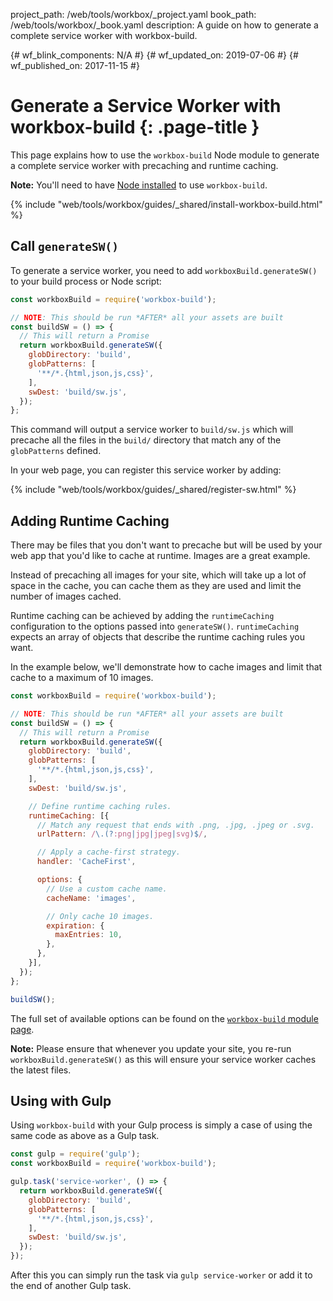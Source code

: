 project_path: /web/tools/workbox/_project.yaml
book_path: /web/tools/workbox/_book.yaml
description: A guide on how to generate a complete service worker with workbox-build.

{# wf_blink_components: N/A #}
{# wf_updated_on: 2019-07-06 #}
{# wf_published_on: 2017-11-15 #}

# Generate a Service Worker with workbox-build {: .page-title }

This page explains how to use the `workbox-build` Node module to generate a
complete service worker with precaching and runtime caching.

<aside class="note"><b>Note:</b> You'll need to have
<a href="https://nodejs.org/en/download/">Node installed</a> to use
<code>workbox-build</code>.</aside>

{% include "web/tools/workbox/guides/_shared/install-workbox-build.html" %}

## Call <code>generateSW()</code>

To generate a service worker, you need to add `workboxBuild.generateSW()`
to your build process or Node script:

```javascript
const workboxBuild = require('workbox-build');

// NOTE: This should be run *AFTER* all your assets are built
const buildSW = () => {
  // This will return a Promise
  return workboxBuild.generateSW({
    globDirectory: 'build',
    globPatterns: [
      '**/*.{html,json,js,css}',
    ],
    swDest: 'build/sw.js',
  });
};
```

This command will output a service worker to `build/sw.js` which
will precache all the files in the `build/` directory that match
any of the `globPatterns` defined.

In your web page, you can register this service worker by adding:

{% include "web/tools/workbox/guides/_shared/register-sw.html" %}

## Adding Runtime Caching

There may be files that you don't want to precache but will be used by
your web app that you'd like to cache at runtime. Images are a great example.

Instead of precaching all images for your site, which will take up a lot of
space in the cache, you can cache them as they are used and limit the number
of images cached.

Runtime caching can be achieved by adding the `runtimeCaching` configuration
to the options passed into `generateSW()`. `runtimeCaching` expects an
array of objects that describe the runtime caching rules you want.

In the example below, we'll demonstrate how to cache images and limit that
cache to a maximum of 10 images.

```javascript
const workboxBuild = require('workbox-build');

// NOTE: This should be run *AFTER* all your assets are built
const buildSW = () => {
  // This will return a Promise
  return workboxBuild.generateSW({
    globDirectory: 'build',
    globPatterns: [
      '**/*.{html,json,js,css}',
    ],
    swDest: 'build/sw.js',

    // Define runtime caching rules.
    runtimeCaching: [{
      // Match any request that ends with .png, .jpg, .jpeg or .svg.
      urlPattern: /\.(?:png|jpg|jpeg|svg)$/,

      // Apply a cache-first strategy.
      handler: 'CacheFirst',

      options: {
        // Use a custom cache name.
        cacheName: 'images',

        // Only cache 10 images.
        expiration: {
          maxEntries: 10,
        },
      },
    }],
  });
};

buildSW();
```

The full set of available options can be found on the
[`workbox-build` module page](/web/tools/workbox/modules/workbox-build).

<aside class="note"><b>Note:</b> Please ensure that whenever you update your
site, you re-run <code>workboxBuild.generateSW()</code> as this will ensure
your service worker caches the latest files.</aside>

## Using with Gulp

Using `workbox-build` with your Gulp process is simply a case of using the same
code as above as a Gulp task.

```javascript
const gulp = require('gulp');
const workboxBuild = require('workbox-build');

gulp.task('service-worker', () => {
  return workboxBuild.generateSW({
    globDirectory: 'build',
    globPatterns: [
      '**/*.{html,json,js,css}',
    ],
    swDest: 'build/sw.js',
  });
});
```

After this you can simply run the task via `gulp service-worker` or add it
to the end of another Gulp task.
